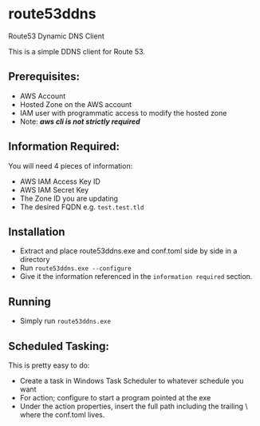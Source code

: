 # route53ddns
Route53 Dynamic DNS Client

This is a simple DDNS client for Route 53.


## Prerequisites:
- AWS Account
- Hosted Zone on the AWS account
- IAM user with programmatic access to modify the hosted zone
- Note: **_aws cli is not strictly required_**

## Information Required:

You will need 4 pieces of information:
- AWS IAM Access Key ID
- AWS IAM Secret Key 
- The Zone ID you are updating
- The desired FQDN e.g. `test.test.tld`

## Installation
- Extract and place route53ddns.exe and conf.toml side by side in a directory
- Run `route53ddns.exe --configure` 
- Give it the information referenced in the `information required` section.

## Running
- Simply run `route53ddns.exe`

## Scheduled Tasking:
This is pretty easy to do:

- Create a task in Windows Task Scheduler to whatever schedule you want
- For action; configure to start a program pointed at the exe
- Under the action properties, insert the full path including the trailing \ where the conf.toml lives.

